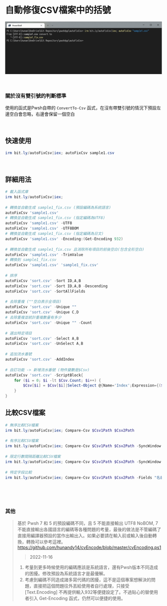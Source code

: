 自動修復CSV檔案中的括號
===

![](img/Cover.png)

<br>

### 關於沒有雙引號的判斷標準
使用的函式是Pwsh自帶的 `ConvertTo-Csv` 函式，在沒有帶雙引號的情況下預設左邊空白會忽略，右邊會保留一個空白

<br>

## 快速使用

```ps1
irm bit.ly/autoFixCsv|iex; autoFixCsv sample1.csv 
```

<br>

## 詳細用法

```ps1
# 載入函式庫
irm bit.ly/autoFixCsv|iex;

# 轉換並自動生成 sample1_fix.csv (預設編碼為系統語言)
autoFixCsv 'sample1.csv'
# 轉換並自動生成 sample1_fix.csv (指定編碼為UTF8)
autoFixCsv 'sample1.csv' -UTF8
autoFixCsv 'sample1.csv' -UTF8BOM
# 轉換並自動生成 sample1_fix.csv (指定編碼為日文)
autoFixCsv 'sample1.csv' -Encoding:(Get-Encoding 932)

# 轉換並自動生成 sample1_fix.csv 且消除所有項目的前後空白(包含全形空白)
autoFixCsv 'sample1.csv' -TrimValue
# 轉換到 sample1_fix.csv
autoFixCsv 'sample1.csv' 'sample1_fix.csv'

# 排序
autoFixCsv 'sort.csv' -Sort ID,A,B
autoFixCsv 'sort.csv' -Sort ID,A,B -Descending
autoFixCsv 'sort.csv' -SortAllFields

# 去除重複 (""空白表示全項目)
autoFixCsv 'sort.csv' -Unique ""
autoFixCsv 'sort.csv' -Unique C,D
# 去除重複並統計重複數量有多少
autoFixCsv 'sort.csv' -Unique "" -Count

# 選出特定項目
autoFixCsv 'sort.csv' -Select A,B
autoFixCsv 'sort.csv' -UnSelect A,B

# 追加流水番號
autoFixCsv 'sort.csv' -AddIndex

# 自訂功能 -> 新增流水番號 (物件變數是$Csv)
autoFixCsv 'sort.csv' -ScriptBlock{
    for ($i = 0; $i -lt $Csv.Count; $i++) {
        $Csv[$i] = $Csv[$i]|Select-Object @{Name='Index';Expression={($i+1)}},*
    }
}

```

## 比較CSV檔案

```ps1
# 無序比較CSV檔案
irm bit.ly/autoFixCsv|iex; Compare-Csv $Csv1Path $Csv2Path

# 有序比較CSV檔案
irm bit.ly/autoFixCsv|iex; Compare-Csv $Csv1Path $Csv2Path -SyncWindow 0

# 限定行數間隔距離比較CSV檔案
irm bit.ly/autoFixCsv|iex; Compare-Csv $Csv1Path $Csv2Path -SyncWindow 10

# 特定字段比較
irm bit.ly/autoFixCsv|iex; Compare-Csv $Csv1Path $Csv2Path -Fields "名前","職業"

```



<br><br><br>

### 其他
> 基於 Pwsh 7 和 5 的預設編碼不同，且 5 不能直接輸出 UTF8 NoBOM, 7不能直接輸出各國語言的編碼等各種問題的考量，最後的做法是不管編碼了直接用編譯器預設的當作出輸出入。如果必要請在輸入前或輸入後自動轉換，轉換可以參考這裡。 https://github.com/hunandy14/cvEncode/blob/master/cvEncoding.ps1
> > 2022-11-16 
> 1. 考量到更多時候使用的編碼應該是系統語言，還有Pwsh版本不同造成的困擾。修改預設為系統語言才是最優解。
> 2. 考慮到編碼不同造成諸多寫代碼的困擾，這不是這個專案想解決的問題，直接把這個問題往外丟給使用者自行處理，只接受 [Text.Encoding] 不再提供輸入932等便捷設定了。不過貼心的替使用者引入 Get-Encoding 函式，仍然可以便捷的使用。

